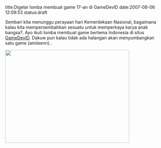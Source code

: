 title:Digelar lomba membuat game 17-an di GameDevID
date:2007-08-06 12:09:53
status:draft

Sembari kita menunggu perayaan hari Kemerdekaan Nasional, bagaimana kalau kita mempersembahkan sesuatu untuk memperkaya karya anak bangsa?. Ayo ikuti lomba membuat game bertema Indonesia di situs <a href="http://www.gamedevid.org/forum/showthread.php?t=5320">GameDevID</a>. Dakuw pun kalau tidak ada halangan akan menyumbangkan satu game (amiieenn)..

<img src="http://www2.webng.com/wandah/lombagame.jpg" height="300" width="400" />